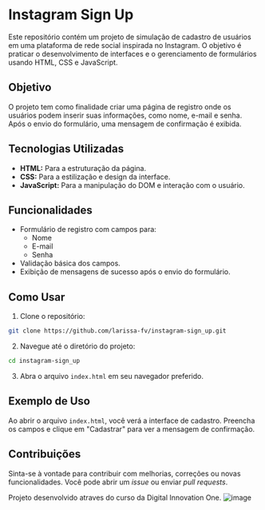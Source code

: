 

# Instagram Sign Up

Este repositório contém um projeto de simulação de cadastro de usuários em uma plataforma de rede social inspirada no Instagram. O objetivo é praticar o desenvolvimento de interfaces e o gerenciamento de formulários usando HTML, CSS e JavaScript.

## Objetivo

O projeto tem como finalidade criar uma página de registro onde os usuários podem inserir suas informações, como nome, e-mail e senha. Após o envio do formulário, uma mensagem de confirmação é exibida.

## Tecnologias Utilizadas

- **HTML:** Para a estruturação da página.
- **CSS:** Para a estilização e design da interface.
- **JavaScript:** Para a manipulação do DOM e interação com o usuário.

## Funcionalidades

- Formulário de registro com campos para:
  - Nome
  - E-mail
  - Senha
- Validação básica dos campos.
- Exibição de mensagens de sucesso após o envio do formulário.

## Como Usar

1. Clone o repositório:

```bash
git clone https://github.com/larissa-fv/instagram-sign_up.git
```

2. Navegue até o diretório do projeto:

```bash
cd instagram-sign_up
```

3. Abra o arquivo `index.html` em seu navegador preferido.

## Exemplo de Uso

Ao abrir o arquivo `index.html`, você verá a interface de cadastro. Preencha os campos e clique em "Cadastrar" para ver a mensagem de confirmação.

## Contribuições

Sinta-se à vontade para contribuir com melhorias, correções ou novas funcionalidades. Você pode abrir um _issue_ ou enviar _pull requests_.

 

Projeto desenvolvido atraves do curso da Digital Innovation One.
![image](https://github.com/user-attachments/assets/3f53ea9c-f449-4369-80a4-ec8fe4ff18cb)
